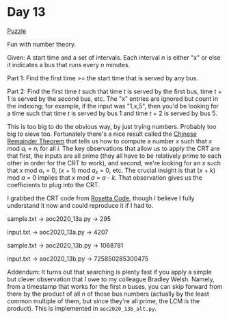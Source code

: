 # Day 13

[Puzzle](https://adventofcode.com/2020/day/13)

Fun with number theory.

Given: A start time and a set of intervals. Each interval *n* is either "x" or
else it indicates a bus that runs every  *n* minutes.

Part 1: Find the first time >= the start time that is served by any bus.

Part 2: Find the first time *t* such that time *t* is served by the first bus,
time *t* + 1 is served by the second bus, etc. The "x" entries are ignored but
count in the indexing; for example, if the input was "1,x,5", then you'd be
looking for a time such that time *t* is served by bus 1 and time *t* + 2 is
served by bus 5.

This is too big to do the obvious way, by just trying numbers. Probably too big
to sieve too. Fortunately there's a nice result called the [Chinese Remainder
Theorem](https://en.wikipedia.org/wiki/Chinese_remainder_theorem)
that tells us how to compute a number *x* such that *x* mod *aᵢ* = *nᵢ*
for all *i*. The key observations that allow us to apply the CRT are that
first, the inputs are all prime (they all have to be relatively prime to each
other in order for the CRT to work), and second, we're looking for an *x* such
that *x* mod *a₁* = 0, (*x* + 1) mod *a₂* = 0, etc. The crucial insight
is that (*x* + *k*) mod *a* = 0 implies that *x* mod *a* = *a* - *k*. That
observation gives us the coefficients to plug into the CRT.

I grabbed the CRT code from
[Rosetta Code](https://rosettacode.org/wiki/Chinese_remainder_theorem#Python_3.6),
though I believe I fully understand it now and could reproduce it if I had to.

sample.txt -> aoc2020\_13a.py -> 295

input.txt -> aoc2020\_13a.py -> 4207

sample.txt -> aoc2020\_13b.py -> 1068781

input.txt -> aoc2020\_13b.py -> 725850285300475

Addendum: It turns out that searching is plenty fast if you apply a simple but
clever observation that I owe to my colleague Bradley Welsh. Namely, from a
timestamp that works for the first *n* buses, you can skip forward from there
by the product of all *n* of those bus numbers (actually by the least common
multiple of them, but since they're all prime, the LCM *is* the product).
This is implemented in `aoc2020_13b_alt.py`.
